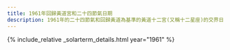 ```yaml
---
title: 1961年回歸黃道宮和二十四節氣日期
description: 1961年的二十四節氣和回歸黃道為基準的黃道十二宮(又稱十二星座)的交界日期，常見於西洋占星術和星座運程
---
```

{% include_relative _solarterm_details.html year="1961" %}
